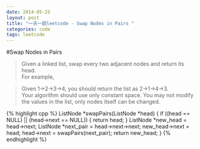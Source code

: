 ```yaml
---
date: 2014-05-25
layout: post
title: "一天一题leetcode - Swap Nodes in Pairs "
categories: code
tags: leetcode
---
```


#Swap Nodes in Pairs
>Given a linked list, swap every two adjacent nodes and return its head.   
>For example,   
<!--more-->
>Given 1->2->3->4, you should return the list as 2->1->4->3.   
>Your algorithm should use only constant space. You may not modify the values in the list, only nodes itself can be changed.   

{% highlight cpp %}
ListNode *swapPairs(ListNode *head) {
    if ((head == NULL) || (head->next == NULL)) {
        return head;
    }
    ListNode *new_head = head->next;
    ListNode *next_pair = head->next->next;
    new_head->next = head;
    head->next = swapPairs(next_pair);
    return new_head;
}
{% endhighlight %}